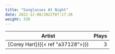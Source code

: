 ```yaml
---
title: "Sunglasses At Night"
date: 2022-12-08/2022T07:17:26
weight: 320
---
```




 Artist | Plays 
----- | -----:
[Corey Hart]({{< ref "a37128">}}) | 3
